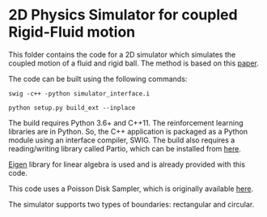 # 2D Physics Simulator for coupled Rigid-Fluid motion

This folder contains the code for a 2D simulator which simulates the coupled motion of a fluid and rigid ball. The method is based on this [paper](https://www.cs.ubc.ca/labs/imager/tr/2007/Batty_VariationalFluids).

The code can be built using the following commands:
```
swig -c++ -python simulator_interface.i

python setup.py build_ext --inplace
```
The build requires Python 3.6+ and C++11. The reinforcement learning libraries are in Python. So, the C++ application is packaged as a Python module using an interface compiler, SWIG. The build also requires a reading/writing library called Partio, which can be installed from [here](https://github.com/wdas/partio). 

[Eigen](http://eigen.tuxfamily.org/index.php?title=Main_Page) library for linear algebra is used and is already provided with this code.

This code uses a Poisson Disk Sampler, which is originally available [here](https://github.com/thinks/poisson-disk-sampling).

The simulator supports two types of boundaries: rectangular and circular. 
